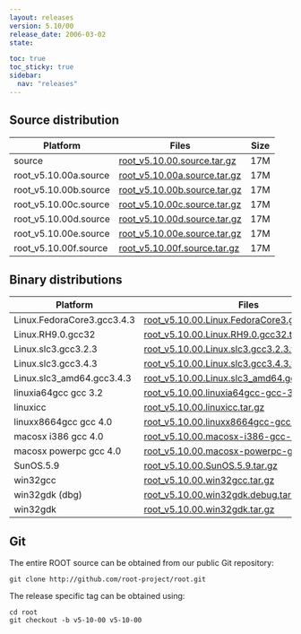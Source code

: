 ```yaml
---
layout: releases
version: 5.10/00
release_date: 2006-03-02
state:

toc: true
toc_sticky: true
sidebar:
  nav: "releases"
---
```



## Source distribution

| Platform       | Files | Size |
|-----------|-------|-----|
| source | [root_v5.10.00.source.tar.gz](https://root.cern.ch/download/root_v5.10.00.source.tar.gz) |  17M |
| root_v5.10.00a.source | [root_v5.10.00a.source.tar.gz](https://root.cern.ch/download/root_v5.10.00a.source.tar.gz) |  17M |
| root_v5.10.00b.source | [root_v5.10.00b.source.tar.gz](https://root.cern.ch/download/root_v5.10.00b.source.tar.gz) |  17M |
| root_v5.10.00c.source | [root_v5.10.00c.source.tar.gz](https://root.cern.ch/download/root_v5.10.00c.source.tar.gz) |  17M |
| root_v5.10.00d.source | [root_v5.10.00d.source.tar.gz](https://root.cern.ch/download/root_v5.10.00d.source.tar.gz) |  17M |
| root_v5.10.00e.source | [root_v5.10.00e.source.tar.gz](https://root.cern.ch/download/root_v5.10.00e.source.tar.gz) |  17M |
| root_v5.10.00f.source | [root_v5.10.00f.source.tar.gz](https://root.cern.ch/download/root_v5.10.00f.source.tar.gz) |  17M |


## Binary distributions

| Platform       | Files | Size |
|-----------|-------|-----|
| Linux.FedoraCore3.gcc3.4.3 | [root_v5.10.00.Linux.FedoraCore3.gcc3.4.3.tar.gz](https://root.cern.ch/download/root_v5.10.00.Linux.FedoraCore3.gcc3.4.3.tar.gz) |  34M |
| Linux.RH9.0.gcc32 | [root_v5.10.00.Linux.RH9.0.gcc32.tar.gz](https://root.cern.ch/download/root_v5.10.00.Linux.RH9.0.gcc32.tar.gz) |  38M |
| Linux.slc3.gcc3.2.3 | [root_v5.10.00.Linux.slc3.gcc3.2.3.tar.gz](https://root.cern.ch/download/root_v5.10.00.Linux.slc3.gcc3.2.3.tar.gz) |  33M |
| Linux.slc3.gcc3.4.3 | [root_v5.10.00.Linux.slc3.gcc3.4.3.tar.gz](https://root.cern.ch/download/root_v5.10.00.Linux.slc3.gcc3.4.3.tar.gz) |  37M |
| Linux.slc3_amd64.gcc3.4.3 | [root_v5.10.00.Linux.slc3_amd64.gcc3.4.3.tar.gz](https://root.cern.ch/download/root_v5.10.00.Linux.slc3_amd64.gcc3.4.3.tar.gz) |  37M |
| linuxia64gcc gcc 3.2 | [root_v5.10.00.linuxia64gcc-gcc-3.2.tar.gz](https://root.cern.ch/download/root_v5.10.00.linuxia64gcc-gcc-3.2.tar.gz) |  31M |
| linuxicc | [root_v5.10.00.linuxicc.tar.gz](https://root.cern.ch/download/root_v5.10.00.linuxicc.tar.gz) |  45M |
| linuxx8664gcc gcc 4.0 | [root_v5.10.00.linuxx8664gcc-gcc-4.0.tar.gz](https://root.cern.ch/download/root_v5.10.00.linuxx8664gcc-gcc-4.0.tar.gz) |  35M |
| macosx i386 gcc 4.0 | [root_v5.10.00.macosx-i386-gcc-4.0.tar.gz](https://root.cern.ch/download/root_v5.10.00.macosx-i386-gcc-4.0.tar.gz) |  25M |
| macosx powerpc gcc 4.0 | [root_v5.10.00.macosx-powerpc-gcc-4.0.tar.gz](https://root.cern.ch/download/root_v5.10.00.macosx-powerpc-gcc-4.0.tar.gz) |  26M |
| SunOS.5.9 | [root_v5.10.00.SunOS.5.9.tar.gz](https://root.cern.ch/download/root_v5.10.00.SunOS.5.9.tar.gz) |  32M |
| win32gcc | [root_v5.10.00.win32gcc.tar.gz](https://root.cern.ch/download/root_v5.10.00.win32gcc.tar.gz) |  33M |
| win32gdk (dbg) | [root_v5.10.00.win32gdk.debug.tar.gz](https://root.cern.ch/download/root_v5.10.00.win32gdk.debug.tar.gz) |  66M |
| win32gdk | [root_v5.10.00.win32gdk.tar.gz](https://root.cern.ch/download/root_v5.10.00.win32gdk.tar.gz) |  36M |


## Git
The entire ROOT source can be obtained from our public Git repository:

~~~
git clone http://github.com/root-project/root.git
~~~
The release specific tag can be obtained using:
~~~
cd root
git checkout -b v5-10-00 v5-10-00
~~~

